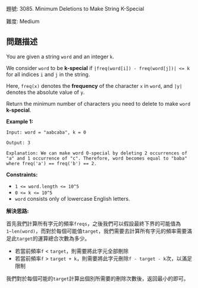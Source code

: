 題號: 3085. Minimum Deletions to Make String K-Special

難度: Medium

## 問題描述
You are given a string `word` and an integer `k`.

We consider `word` to be **k-special** if `|freq(word[i]) - freq(word[j])| <= k` for all indices `i` and `j` in the string.

Here, `freq(x)` denotes the **frequency** of the character `x` in `word`, and `|y| `denotes the absolute value of `y`.

Return the minimum number of characters you need to delete to make `word` **k-special**.

**Example 1:**
```
Input: word = "aabcaba", k = 0

Output: 3

Explanation: We can make word 0-special by deleting 2 occurrences of "a" and 1 occurrence of "c". Therefore, word becomes equal to "baba" where freq('a') == freq('b') == 2.

```

**Constraints:**

- `1 <= word.length <= 10^5`
- `0 <= k <= 10^5`
- `word` consists only of lowercase English letters.

**解決思路:**

首先我們計算所有字元的頻率`freqs`，之後我們可以假設最終下界的可能值為`1~len(word)`，而對於每個可能值`target`，我們需要去計算所有字元的頻率需要滿足此`target`的運算總合次數為多少。

- 若當前頻率`f` < `target`，則需要將此字元全部刪除
- 若當前頻率`f` > `target + k`，則需要將此字元刪除`f - target - k`次，以滿足限制

我們對於每個可能的`target`計算出個別所需要的刪除次數後，返回最小的即可。